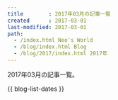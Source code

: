 ```yaml
---
title        : 2017年03月の記事一覧
created      : 2017-03-01
last-modified: 2017-03-01
path:
  - /index.html Neo's World
  - /blog/index.html Blog
  - /blog/2017/index.html 2017年
---
```


2017年03月の記事一覧。

{{ blog-list-dates }}
